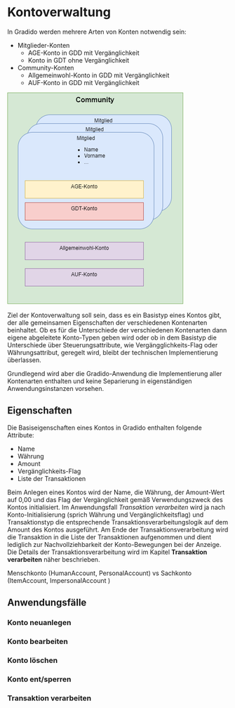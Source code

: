 # Kontoverwaltung

In Gradido werden mehrere Arten von Konten notwendig sein:

* Mitglieder-Konten
  * AGE-Konto in GDD mit Vergänglichkeit
  * Konto in GDT ohne Vergänglichkeit
* Community-Konten
  * Allgemeinwohl-Konto in GDD mit Vergänglichkeit
  * AUF-Konto in GDD mit Vergänglichkeit

![Kontoarten](./image/Kontoarten.png)

Ziel der Kontoverwaltung soll sein, dass es ein Basistyp eines Kontos gibt, der alle gemeinsamen Eigenschaften der verschiedenen Kontenarten beinhaltet. Ob es für die Unterschiede der verschiedenen Kontenarten dann eigene abgeleitete Konto-Typen geben wird oder ob in dem Basistyp die Unterschiede über Steuerungsattribute, wie Vergängglichkeits-Flag oder Währungsattribut, geregelt wird, bleibt der technischen Implementierung überlassen.

Grundlegend wird aber die Gradido-Anwendung die Implementierung aller Kontenarten enthalten und keine Separierung in eigenständigen Anwendungsinstanzen vorsehen.

## Eigenschaften

Die Basiseigenschaften eines Kontos in Gradido enthalten folgende Attribute:

* Name
* Währung
* Amount
* Vergänglichkeits-Flag
* Liste der Transaktionen

Beim Anlegen eines Kontos wird der Name, die Währung, der Amount-Wert auf 0,00 und das Flag der Vergänglichkeit gemäß Verwendungszweck des Kontos initialisiert. Im Anwendungsfall *Transaktion verarbeiten* wird ja nach Konto-Initialisierung (sprich Währung und Vergänglichkeitsflag) und Transaktionstyp die entsprechende Transaktionsverarbeitungslogik auf dem Amount des Kontos ausgeführt. Am Ende der Transaktionsverarbeitung wird die Transaktion in die Liste der Transaktionen aufgenommen und dient lediglich zur Nachvollziehbarkeit der Konto-Bewegungen bei der Anzeige. Die Details der Transaktionsverarbeitung wird im Kapitel **Transaktion verarbeiten** näher beschrieben.

Menschkonto (HumanAccount, PersonalAccount) vs Sachkonto (ItemAccount, ImpersonalAccount )

## Anwendungsfälle

### Konto neuanlegen

### Konto bearbeiten

### Konto löschen

### Konto ent/sperren

### Transaktion verarbeiten
